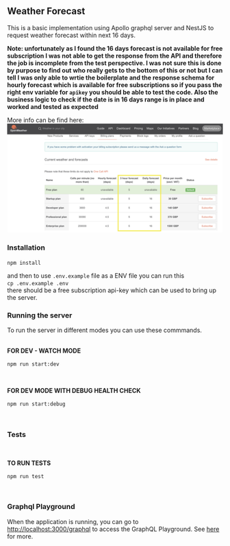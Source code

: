 ## Weather Forecast

This is a basic implementation using Apollo graphql server and NestJS to request weather forecast within next 16 days.

**Note: unfortunately as I found the 16 days forecast is not available for free subscription I was not able to get the response from the API and therefore the job is incomplete from the test perspective. I was not sure this is done by purpose to find out who really gets to the bottom of this or not but I can tell I was only able to wrtie the boilerplate and the response schema for hourly forecast which is available for free subscriptions so if you pass the right env variable for `apikey` you should be able to test the code. Also the business logic to check if the date is in 16 days range is in place and worked and tested as expected**

More info can be find here:
![The subscription info page](https://github.com/roAlavi/weather-forecast/blob/main/subscriptions-issue.png)

### Installation

`npm install` <br>

and then to use `.env.example` file as a ENV file you can run this <br>
`cp .env.example .env`<br>
there should be a free subscription api-key which can be used to bring up the server.
### Running the server

To run the server in different modes you can use these commmands.
<br><br>

**FOR DEV - WATCH MODE**

```sh
npm run start:dev
```
<br>

**FOR DEV MODE WITH DEBUG HEALTH CHECK**
```
npm run start:debug
```
<br>

### Tests

<br>

**TO RUN TESTS**

```
npm run test
```
<br>

### Graphql Playground

When the application is running, you can go to [http://localhost:3000/graphql](http://localhost:3000/graphql) to access the GraphQL Playground.  See [here](https://docs.nestjs.com/graphql/quick-start#playground) for more.
